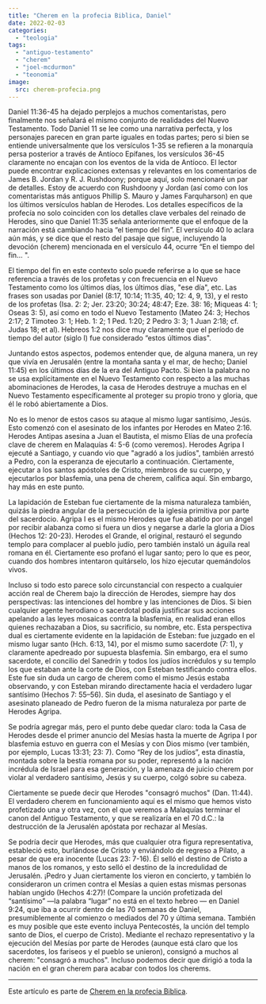 ```yaml
---
title: "Cherem en la profecia Biblica, Daniel"
date: 2022-02-03
categories: 
  - "teologia"
tags: 
  - "antiguo-testamento"
  - "cherem"
  - "joel-mcdurmon"
  - "teonomia"
image:
  src: cherem-profecia.png
---
```


Daniel 11:36-45 ha dejado perplejos a muchos comentaristas, pero finalmente nos señalará el mismo conjunto de realidades del Nuevo Testamento. Todo Daniel 11 se lee como una narrativa perfecta, y los personajes parecen en gran parte iguales en todas partes; pero si bien se entiende universalmente que los versículos 1-35 se refieren a la monarquía persa posterior a través de Antíoco Epífanes, los versículos 36-45 claramente no encajan con los eventos de la vida de Antíoco. El lector puede encontrar explicaciones extensas y relevantes en los comentarios de James B. Jordan y R. J. Rushdoony; porque aquí, solo mencionaré un par de detalles. Estoy de acuerdo con Rushdoony y Jordan (así como con los comentaristas más antiguos Phillip S. Mauro y James Farquharson) en que los últimos versículos hablan de Herodes. Los detalles específicos de la profecía no solo coinciden con los detalles clave verbales del reinado de Herodes, sino que Daniel 11:35 señala anteriormente que el enfoque de la narración está cambiando hacia “el tiempo del fin”. El versículo 40 lo aclara aún más, y se dice que el resto del pasaje que sigue, incluyendo la devoción (cherem) mencionada en el versículo 44, ocurre “En el tiempo del fin... ".

El tiempo del fin en este contexto solo puede referirse a lo que se hace referencia a través de los profetas y con frecuencia en el Nuevo Testamento como los últimos días, los últimos días, "ese día", etc. Las frases son usadas por Daniel (8:17, 10:14; 11:35, 40; 12: 4, 9, 13), y el resto de los profetas (Isa. 2: 2; Jer. 23:20; 30:24; 48:47; Eze. 38: 16; Miqueas 4: 1; Oseas 3: 5), así como en todo el Nuevo Testamento (Mateo 24: 3; Hechos 2:17; 2 Timoteo 3: 1; Heb. 1: 2; 1 Ped. 1:20; 2 Pedro 3: 3; 1 Juan 2:18; cf. Judas 18; et al). Hebreos 1:2 nos dice muy claramente que el período de tiempo del autor (siglo I) fue considerado “estos últimos dias".

Juntando estos aspectos, podemos entender que, de alguna manera, un rey que vivía en Jerusalén (entre la montaña santa y el mar, de hecho; Daniel 11:45) en los últimos días de la era del Antiguo Pacto. Si bien la palabra no se usa explícitamente en el Nuevo Testamento con respecto a las muchas abominaciones de Herodes, la casa de Herodes destruye a muchas en el Nuevo Testamento específicamente al proteger su propio trono y gloria, que él le robó abiertamente a Dios.

No es lo menor de estos casos su ataque al mismo lugar santísimo, Jesús. Esto comenzó con el asesinato de los infantes por Herodes en Mateo 2:16. Herodes Antipas asesina a Juan el Bautista, el mismo Elías de una profecía clave de cherem en Malaquías 4: 5-6 (como veremos). Herodes Agripa I ejecuté a Santiago, y cuando vio que "agradó a los judíos", también arrestó a Pedro, con la esperanza de ejecutarlo a continuación. Ciertamente, ejecutar a los santos apóstoles de Cristo, miembros de su cuerpo, y ejecutarlos por blasfemia, una pena de cherem, califica aquí. Sin embargo, hay más en este punto.

La lapidación de Esteban fue ciertamente de la misma naturaleza también, quizás la piedra angular de la persecución de la iglesia primitiva por parte del sacerdocio. Agripa I es el mismo Herodes que fue abatido por un ángel por recibir alabanza como si fuera un dios y negarse a darle la gloria a Dios (Hechos 12: 20-23). Herodes el Grande, el original, restauró el segundo templo para complacer al pueblo judío, pero también instaló un águila real romana en él. Ciertamente eso profanó el lugar santo; pero lo que es peor, cuando dos hombres intentaron quitárselo, los hizo ejecutar quemándolos vivos.

Incluso si todo esto parece solo circunstancial con respecto a cualquier acción real de Cherem bajo la dirección de Herodes, siempre hay dos perspectivas: las intenciones del hombre y las intenciones de Dios. Si bien cualquier agente herodiano o sacerdotal podía justificar sus acciones apelando a las leyes mosaicas contra la blasfemia, en realidad eran ellos quienes rechazaban a Dios, su sacrificio, su nombre, etc. Esta perspectiva dual es ciertamente evidente en la lapidación de Esteban: fue juzgado en el mismo lugar santo (Hch. 6:13, 14), por el mismo sumo sacerdote (7: 1), y claramente apedreado por supuesta blasfemia. Sin embargo, era el sumo sacerdote, el concilio del Sanedrín y todos los judíos incrédulos y su templo los que estaban ante la corte de Dios, con Esteban testificando contra ellos. Este fue sin duda un cargo de cherem como el mismo Jesús estaba observando, y con Esteban mirando directamente hacia el verdadero lugar santísimo (Hechos 7: 55–56). Sin duda, el asesinato de Santiago y el asesinato planeado de Pedro fueron de la misma naturaleza por parte de Herodes Agripa.

Se podría agregar más, pero el punto debe quedar claro: toda la Casa de Herodes desde el primer anuncio del Mesías hasta la muerte de Agripa I por blasfemia estuvo en guerra con el Mesías y con Dios mismo (ver también, por ejemplo, Lucas 13:31; 23: 7). Como “Rey de los judíos”, esta dinastía, montada sobre la bestia romana por su poder, representó a la nación incrédula de Israel para esa generación, y la amenaza de juicio cherem por violar al verdadero santísimo, Jesús y su cuerpo, colgó sobre su cabeza.

Ciertamente se puede decir que Herodes "consagró muchos" (Dan. 11:44). El verdadero cherem en funcionamiento aquí es el mismo que hemos visto profetizado una y otra vez, con el que veremos a Malaquías terminar el canon del Antiguo Testamento, y que se realizaría en el 70 d.C.: la destrucción de la Jerusalén apóstata por rechazar al Mesías.

Se podría decir que Herodes, más que cualquier otra figura representativa, estableció esto, burlándose de Cristo y enviándolo de regreso a Pilato, a pesar de que era inocente (Lucas 23: 7-16). Él selló el destino de Cristo a manos de los romanos, y esto selló el destino de la incredulidad de Jerusalén. ¡Pedro y Juan ciertamente los vieron en concierto, y también lo consideraron un crimen contra el Mesías a quien estas mismas personas habían ungido (Hechos 4:27)! (Compare la unción profetizada del “santísimo” —la palabra “lugar” no está en el texto hebreo — en Daniel 9:24, que iba a ocurrir dentro de las 70 semanas de Daniel, presumiblemente al comienzo o mediados del 70 y última semana. También es muy posible que este evento incluya Pentecostés, la unción del templo santo de Dios, el cuerpo de Cristo). Mediante el rechazo representativo y la ejecución del Mesías por parte de Herodes (aunque está claro que los sacerdotes, los fariseos y el pueblo se unieron), consignó a muchos al cherem: "consagró a muchos". Incluso podemos decir que dirigió a toda la nación en el gran cherem para acabar con todos los cherems.

* * *

Este artículo es parte de [Cherem en la profecia Biblica](/articles/cherem-en-la-profecia-biblica).
